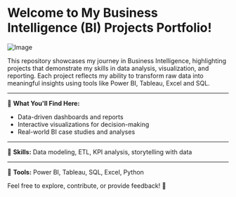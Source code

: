 # Welcome to My Business Intelligence (BI) Projects Portfolio!
![Image](https://github.com/user-attachments/assets/a60f9b2b-b4a4-4606-8aad-bb769de89d43) 

This repository showcases my journey in Business Intelligence, highlighting projects that demonstrate my skills in data analysis, visualization, and reporting. Each project reflects my ability to transform raw data into meaningful insights using tools like Power BI, Tableau, Excel and SQL. 
___ 
📌 **What You'll Find Here:**

- Data-driven dashboards and reports
- Interactive visualizations for decision-making
- Real-world BI case studies and analyses
___
🔹 **Skills:** Data modeling, ETL, KPI analysis, storytelling with data<br>
___
🔹 **Tools:** Power BI, Tableau, SQL, Excel, Python 

Feel free to explore, contribute, or provide feedback! 🚀
